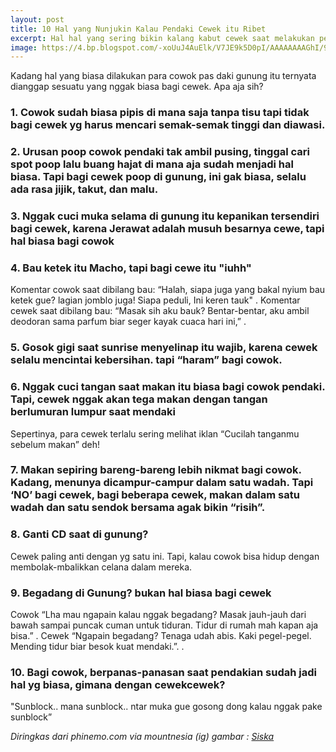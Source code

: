 ```yaml
---
layout: post
title: 10 Hal yang Nunjukin Kalau Pendaki Cewek itu Ribet
excerpt: Hal hal yang sering bikin kalang kabut cewek saat melakukan pendakian. Mitos atau Fakta?
image: https://4.bp.blogspot.com/-xoUuJ4AuElk/V7JE9k5D0pI/AAAAAAAAGhI/9F94rmIBk_4TQqWSHgpXGat1UO7KbI8uQCLcB/s1600/Pendaki%2BWanita%2BCantik%2BBerhijab%2BAkun%2BInstagram%2B%2540siska_kusmayanti%2BBeautiful%2Bmountaineer%2Bwoman.jpg
---
```

Kadang hal yang biasa dilakukan para cowok pas daki gunung itu ternyata dianggap sesuatu yang nggak biasa bagi cewek. Apa aja sih?

### 1. Cowok sudah biasa pipis di mana saja tanpa tisu tapi tidak bagi cewek yg harus mencari semak-semak tinggi dan diawasi.

### 2. Urusan poop cowok pendaki tak ambil pusing, tinggal cari spot poop lalu buang hajat di mana aja sudah menjadi hal biasa. Tapi bagi cewek poop di gunung, ini gak biasa, selalu ada rasa jijik, takut, dan malu.

### 3. Nggak cuci muka selama di gunung itu kepanikan tersendiri bagi cewek, karena Jerawat adalah musuh besarnya cewe, tapi hal biasa bagi cowok

### 4. Bau ketek itu Macho, tapi bagi cewe itu "iuhh"
Komentar cowok saat dibilang bau: “Halah, siapa juga yang bakal nyium bau ketek gue? lagian jomblo juga! Siapa peduli, Ini keren tauk"
.
Komentar cewek saat dibilang bau: “Masak sih aku bauk? Bentar-bentar, aku ambil deodoran sama parfum biar seger kayak cuaca hari ini,”
.
### 5. Gosok gigi saat sunrise menyelinap itu wajib, karena cewek selalu mencintai kebersihan. tapi “haram” bagi cowok.

### 6. Nggak cuci tangan saat makan itu biasa bagi cowok pendaki. Tapi, cewek nggak akan tega makan dengan tangan berlumuran lumpur saat mendaki

Sepertinya, para cewek terlalu sering melihat iklan “Cucilah tanganmu sebelum makan” deh!

### 7. Makan sepiring bareng-bareng lebih nikmat bagi cowok. Kadang, menunya dicampur-campur dalam satu wadah. Tapi ‘NO’ bagi cewek, bagi beberapa cewek, makan dalam satu wadah dan satu sendok bersama agak bikin “risih”.

### 8. Ganti CD saat di gunung?
Cewek paling anti dengan yg satu ini. Tapi, kalau cowok bisa hidup dengan membolak-mbalikkan celana dalam mereka.

### 9. Begadang di Gunung? bukan hal biasa bagi cewek

Cowok “Lha mau ngapain kalau nggak begadang? Masak jauh-jauh dari bawah sampai puncak cuman untuk tiduran. Tidur di rumah mah kapan aja bisa.”
.
Cewek “Ngapain begadang? Tenaga udah abis. Kaki pegel-pegel. Mending tidur biar besok kuat mendaki.”.
.
### 10. Bagi cowok, berpanas-panasan saat pendakian sudah jadi hal yg biasa, gimana dengan cewekcewek?
"Sunblock.. mana sunblock.. ntar muka gue gosong dong kalau nggak pake sunblock”

_Diringkas dari phinemo.com via mountnesia (ig)_
_gambar : [Siska](https://www.instagram.com/p/BIU2tErgt2x/)_
